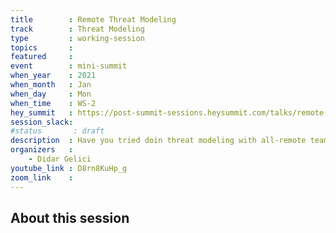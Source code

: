 ```yaml
---
title        : Remote Threat Modeling
track        : Threat Modeling
type         : working-session
topics       :
featured     :
event        : mini-summit
when_year    : 2021
when_month   : Jan
when_day     : Mon
when_time    : WS-2
hey_summit   : https://post-summit-sessions.heysummit.com/talks/remote-threat-modeling/
session_slack:
#status       : draft
description  : Have you tried doin threat modeling with all-remote teams? What worked? What didn't? Let's share our experience. 
organizers   :
    - Didar Gelici
youtube_link : D8rn8KuHp_g
zoom_link    : 
---
```


## About this session
